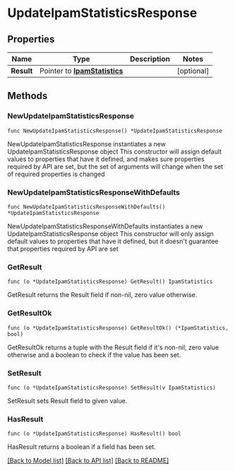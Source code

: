 # UpdateIpamStatisticsResponse

## Properties

Name | Type | Description | Notes
------------ | ------------- | ------------- | -------------
**Result** | Pointer to [**IpamStatistics**](IpamStatistics.md) |  | [optional] 

## Methods

### NewUpdateIpamStatisticsResponse

`func NewUpdateIpamStatisticsResponse() *UpdateIpamStatisticsResponse`

NewUpdateIpamStatisticsResponse instantiates a new UpdateIpamStatisticsResponse object
This constructor will assign default values to properties that have it defined,
and makes sure properties required by API are set, but the set of arguments
will change when the set of required properties is changed

### NewUpdateIpamStatisticsResponseWithDefaults

`func NewUpdateIpamStatisticsResponseWithDefaults() *UpdateIpamStatisticsResponse`

NewUpdateIpamStatisticsResponseWithDefaults instantiates a new UpdateIpamStatisticsResponse object
This constructor will only assign default values to properties that have it defined,
but it doesn't guarantee that properties required by API are set

### GetResult

`func (o *UpdateIpamStatisticsResponse) GetResult() IpamStatistics`

GetResult returns the Result field if non-nil, zero value otherwise.

### GetResultOk

`func (o *UpdateIpamStatisticsResponse) GetResultOk() (*IpamStatistics, bool)`

GetResultOk returns a tuple with the Result field if it's non-nil, zero value otherwise
and a boolean to check if the value has been set.

### SetResult

`func (o *UpdateIpamStatisticsResponse) SetResult(v IpamStatistics)`

SetResult sets Result field to given value.

### HasResult

`func (o *UpdateIpamStatisticsResponse) HasResult() bool`

HasResult returns a boolean if a field has been set.


[[Back to Model list]](../README.md#documentation-for-models) [[Back to API list]](../README.md#documentation-for-api-endpoints) [[Back to README]](../README.md)


